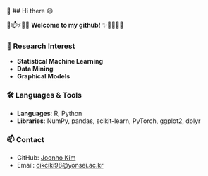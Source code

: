 👋 ## Hi there 😄

💬📫⚡🚀✨ **Welcome to my github!** ✨🔭🌱👯🤔

### 🔬 Research Interest
- **Statistical Machine Learning**
- **Data Mining**
- **Graphical Models**

### 🛠️ Languages & Tools
- **Languages**: R, Python
- **Libraries**: NumPy, pandas, scikit-learn, PyTorch, ggplot2, dplyr

### 📫 Contact
- GitHub: [Joonho Kim](https://github.com/StatJuno)
- Email: cikciki98@yonsei.ac.kr
